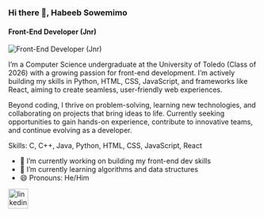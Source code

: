 ### Hi there 👋, Habeeb Sowemimo
#### Front-End Developer (Jnr)
![Front-End Developer (Jnr)](https://media.licdn.com/dms/image/v2/D5616AQFES9k1Hqg_uQ/profile-displaybackgroundimage-shrink_350_1400/profile-displaybackgroundimage-shrink_350_1400/0/1725587152130?e=1738800000&v=beta&t=YOdVDD8CarfWe5IfdY7TsZOqsfWKuvcR7UO2kbaBdoA)

I’m a Computer Science undergraduate at the University of Toledo (Class of 2026) with a growing passion for front-end development. I’m actively building my skills in Python, HTML, CSS, JavaScript, and frameworks like React, aiming to create seamless, user-friendly web experiences.

Beyond coding, I thrive on problem-solving, learning new technologies, and collaborating on projects that bring ideas to life. Currently seeking opportunities to gain hands-on experience, contribute to innovative teams, and continue evolving as a developer.

Skills: C, C++, Java, Python, HTML, CSS, JavaScript, React

- 🔭 I’m currently working on building my front-end dev skills 
- 🌱 I’m currently learning algorithms and data structures 
- 😄 Pronouns: He/Him 


[<img src='https://cdn.jsdelivr.net/npm/simple-icons@3.0.1/icons/linkedin.svg' alt='linkedin' height='40'>](https://www.linkedin.com/in/https://www.linkedin.com/in/habeeb-sowemimo-22a2501aa//)  

